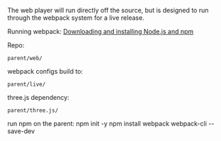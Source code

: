 The web player will run directly off the source, but is designed to run through the webpack system for a live release.

Running webpack: [Downloading and installing Node.js and npm](https://docs.npmjs.com/downloading-and-installing-node-js-and-npm)

Repo:
```
parent/web/
```

webpack configs build to:
```
parent/live/
```

three.js dependency:
```
parent/three.js/
```

run npm on the parent:
npm init -y
npm install webpack webpack-cli --save-dev
